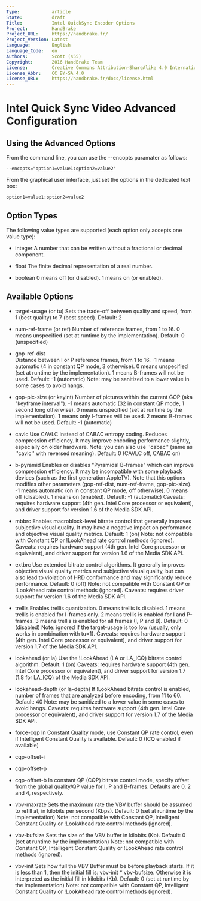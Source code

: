 ```yaml
---
Type:            article
State:           draft
Title:           Intel QuickSync Encoder Options
Project:         HandBrake
Project_URL:     https://handbrake.fr/
Project_Version: Latest
Language:        English
Language_Code:   en
Authors:         Scott (s55)
Copyright:       2016 HandBrake Team
License:         Creative Commons Attribution-ShareAlike 4.0 International
License_Abbr:    CC BY-SA 4.0
License_URL:     https://handbrake.fr/docs/license.html
---
```


Intel Quick Sync Video Advanced Configuration
==========================

Using the Advanced Options
--------------

From the command line, you can use the --encopts paramater as follows:

	--encopts="option1=value1:option2=value2"


From the graphical user interface, just set the options in the dedicated text box:

	option1=value1:option2=value2

Option Types
--------------
The following value types are supported (each option only accepts one value type):

- integer
  A number that can be written without a fractional or decimal component.

- float
  The finite decimal representation of a real number.

- boolean
  0 means off (or disabled).
  1 means on (or enabled).

Available Options
--------------

- target-usage (or tu) <integer>
    Sets the trade-off between quality and speed, from 1 (best quality) to 7 (best speed).
    Default: 2

- num-ref-frame (or ref) <integer>
    Number of reference frames, from 1 to 16.
    0 means unspecified (set at runtime by the implementation).
    Default: 0 (unspecified)

- gop-ref-dist <integer>  
    Distance between I or P reference frames, from 1 to 16.
    -1 means automatic (4 in constant QP mode, 3 otherwise).
    0 means unspecified (set at runtime by the implementation).
    1 means B-frames will not be used.
    Default: -1 (automatic)
    Note: may be sanitized to a lower value in some cases to avoid hangs.

- gop-pic-size (or keyint) <integer>
    Number of pictures within the current GOP (aka "keyframe interval").
    -1 means automatic (32 in constant QP mode, 1 second long otherwise).
    0 means unspecified (set at runtime by the implementation).
    1 means only I-frames will be used.
    2 means B-frames will not be used.
    Default: -1 (automatic)

- cavlc <boolean>
    Use CAVLC instead of CABAC entropy coding. Reduces compression efficiency.
    It may improve encoding performance slightly, especially on older hardware.
    Note: you can also use ''cabac'' (same as ''cavlc'' with reversed meaning).
    Default: 0 (CAVLC off, CABAC on)

- b-pyramid <integer>
    Enables or disables "Pyramidal B-frames" which can improve compression efficiency.
    It may be incompatible with some playback devices (such as the first generation AppleTV).
    Note that this options modifies other parameters (gop-ref-dist, num-ref-frame, gop-pic-size).
    -1 means automatic (on in constant QP mode, off otherwise).
    0 means off (disabled).
    1 means on (enabled).
    Default: -1 (automatic)
    Caveats: requires hardware support (4th gen. Intel Core processor or equivalent), and driver support for version 1.6 of the Media SDK API.

- mbbrc <boolean>
    Enables macroblock-level bitrate control that generally improves subjective visual quality.
    It may have a negative impact on performance and objective visual quality metrics.
    Default: 1 (on)
    Note: not compatible with Constant QP or !LookAhead rate control methods (ignored).
    Caveats: requires hardware support (4th gen. Intel Core processor or equivalent), and driver support for version 1.6 of the Media SDK API.

- extbrc <boolean>
    Use extended bitrate control algorithms.
    It generally improves objective visual quality metrics and subjective visual quality,
    but can also lead to violation of HRD conformance and may significantly reduce performance.
    Default: 0 (off)
    Note: not compatible with Constant QP or !LookAhead rate control methods (ignored).
    Caveats: requires driver support for version 1.6 of the Media SDK API.

- trellis <integer>
    Enables trellis quantization.
    0 means trellis is disabled.
    1 means trellis is enabled for I-frames only.
    2 means trellis is enabled for I and P-frames.
    3 means trellis is enabled for all frames (I, P and B).
    Default: 0 (disabled)
    Note: ignored if the target-usage is too low (usually, only works in combination with tu=1).
    Caveats: requires hardware support (4th gen. Intel Core processor or equivalent), and driver support for version 1.7 of the Media SDK API.

- lookahead (or la) <boolean>
    Use the !LookAhead (LA or LA_ICQ) bitrate control algorithm.
    Default: 1 (on)
    Caveats: requires hardware support (4th gen. Intel Core processor or equivalent), and driver support for version 1.7 (1.8 for LA_ICQ) of the Media SDK API.

- lookahead-depth (or la-depth) <integer>
    If !LookAhead bitrate control is enabled, number of frames that are analyzed before encoding, from 11 to 60.
    Default: 40
    Note: may be sanitized to a lower value in some cases to avoid hangs.
    Caveats: requires hardware support (4th gen. Intel Core processor or equivalent), and driver support for version 1.7 of the Media SDK API.

- force-cqp <boolean>
    In Constant Quality mode, use Constant QP rate control, even if Intelligent Constant Quality is available.
    Default: 0 (ICQ enabled if available)

- cqp-offset-i <integer>
- cqp-offset-p <integer>
- cqp-offset-b <integer>
    In constant QP (CQP) bitrate control mode, specify offset from the global quality/QP value for I, P and B-frames.
    Defaults are 0, 2 and 4, respectively.

- vbv-maxrate <integer>
    Sets the maximum rate the VBV buffer should be assumed to refill at, in kilobits per second (Kbps).
    Default: 0 (set at runtime by the implementation)
    Note: not compatible with Constant QP, Intelligent Constant Quality or !LookAhead rate control methods (ignored).

- vbv-bufsize <integer>
    Sets the size of the VBV buffer in kilobits (Kb).
    Default: 0 (set at runtime by the implementation)
    Note: not compatible with Constant QP, Intelligent Constant Quality or !LookAhead rate control methods (ignored).

- vbv-init <float>
    Sets how full the VBV Buffer must be before playback starts.
    If it is less than 1, then the initial fill is: vbv-init * vbv-bufsize.
    Otherwise it is interpreted as the initial fill in kilobits (Kb).
    Default: 0 (set at runtime by the implementation)
    Note: not compatible with Constant QP, Intelligent Constant Quality or !LookAhead rate control methods (ignored).
